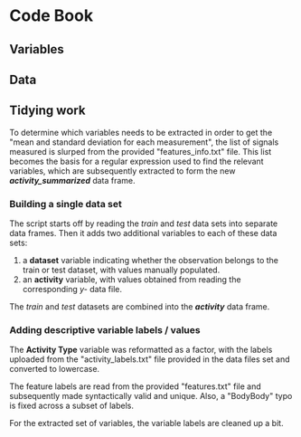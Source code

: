 # Code Book

## Variables

## Data

## Tidying work
To determine which variables needs to be extracted in order to get the "mean and standard deviation for each measurement", the list of signals measured is slurped from the provided "features_info.txt" file.  This list becomes the basis for a regular expression used to find the relevant variables, which are subsequently extracted to form the new ***activity_summarized*** data frame.

### Building a single data set

The script starts off by reading the *train* and *test* data sets into separate data frames.  Then it adds two additional variables to each of these data sets:

1. a **dataset** variable indicating whether the observation belongs to the train or test dataset, with values manually populated.
1. an **activity** variable, with values obtained from reading the corresponding *y-* data file.

The *train* and *test* datasets are combined into the ***activity*** data frame.

### Adding descriptive variable labels / values

The **Activity Type** variable was reformatted as a factor, with the labels uploaded from the "activity_labels.txt" file provided in the data files set and converted to lowercase.

The feature labels are read from the provided "features.txt" file and subsequently made syntactically valid and unique.  Also, a "BodyBody" typo is fixed across a subset of labels.

For the extracted set of variables, the variable labels are cleaned up a bit.
